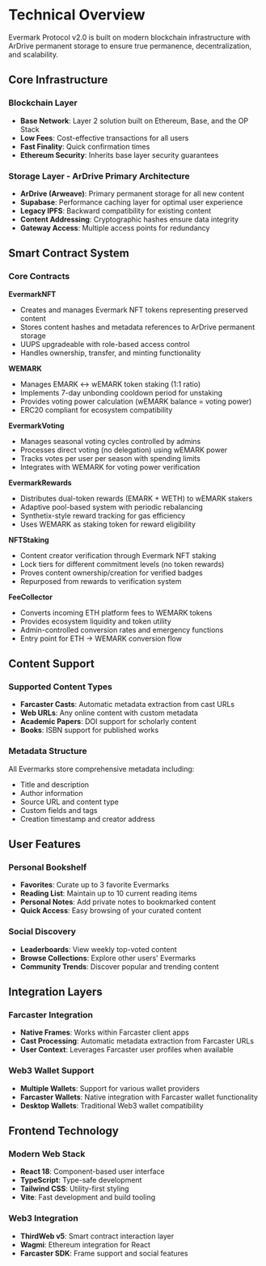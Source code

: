 # Technical Overview

Evermark Protocol v2.0 is built on modern blockchain infrastructure with ArDrive permanent storage to ensure true permanence, decentralization, and scalability.

## Core Infrastructure

### Blockchain Layer
- **Base Network**: Layer 2 solution built on Ethereum, Base, and the OP Stack
- **Low Fees**: Cost-effective transactions for all users
- **Fast Finality**: Quick confirmation times
- **Ethereum Security**: Inherits base layer security guarantees

### Storage Layer - ArDrive Primary Architecture
- **ArDrive (Arweave)**: Primary permanent storage for all new content
- **Supabase**: Performance caching layer for optimal user experience
- **Legacy IPFS**: Backward compatibility for existing content
- **Content Addressing**: Cryptographic hashes ensure data integrity
- **Gateway Access**: Multiple access points for redundancy

## Smart Contract System

### Core Contracts

**EvermarkNFT**
- Creates and manages Evermark NFT tokens representing preserved content
- Stores content hashes and metadata references to ArDrive permanent storage
- UUPS upgradeable with role-based access control
- Handles ownership, transfer, and minting functionality

**WEMARK** 
- Manages EMARK ↔ wEMARK token staking (1:1 ratio)
- Implements 7-day unbonding cooldown period for unstaking
- Provides voting power calculation (wEMARK balance = voting power)
- ERC20 compliant for ecosystem compatibility

**EvermarkVoting**
- Manages seasonal voting cycles controlled by admins
- Processes direct voting (no delegation) using wEMARK power
- Tracks votes per user per season with spending limits
- Integrates with WEMARK for voting power verification

**EvermarkRewards**
- Distributes dual-token rewards (EMARK + WETH) to wEMARK stakers
- Adaptive pool-based system with periodic rebalancing
- Synthetix-style reward tracking for gas efficiency
- Uses WEMARK as staking token for reward eligibility

**NFTStaking**
- Content creator verification through Evermark NFT staking
- Lock tiers for different commitment levels (no token rewards)
- Proves content ownership/creation for verified badges
- Repurposed from rewards to verification system

**FeeCollector**
- Converts incoming ETH platform fees to WEMARK tokens
- Provides ecosystem liquidity and token utility
- Admin-controlled conversion rates and emergency functions
- Entry point for ETH → WEMARK conversion flow

## Content Support

### Supported Content Types
- **Farcaster Casts**: Automatic metadata extraction from cast URLs
- **Web URLs**: Any online content with custom metadata
- **Academic Papers**: DOI support for scholarly content
- **Books**: ISBN support for published works

### Metadata Structure
All Evermarks store comprehensive metadata including:
- Title and description
- Author information  
- Source URL and content type
- Custom fields and tags
- Creation timestamp and creator address

## User Features

### Personal Bookshelf
- **Favorites**: Curate up to 3 favorite Evermarks
- **Reading List**: Maintain up to 10 current reading items
- **Personal Notes**: Add private notes to bookmarked content
- **Quick Access**: Easy browsing of your curated content

### Social Discovery
- **Leaderboards**: View weekly top-voted content
- **Browse Collections**: Explore other users' Evermarks
- **Community Trends**: Discover popular and trending content

## Integration Layers

### Farcaster Integration
- **Native Frames**: Works within Farcaster client apps
- **Cast Processing**: Automatic metadata extraction from Farcaster URLs
- **User Context**: Leverages Farcaster user profiles when available

### Web3 Wallet Support
- **Multiple Wallets**: Support for various wallet providers
- **Farcaster Wallets**: Native integration with Farcaster wallet functionality
- **Desktop Wallets**: Traditional Web3 wallet compatibility

## Frontend Technology

### Modern Web Stack
- **React 18**: Component-based user interface
- **TypeScript**: Type-safe development
- **Tailwind CSS**: Utility-first styling
- **Vite**: Fast development and build tooling

### Web3 Integration
- **ThirdWeb v5**: Smart contract interaction layer
- **Wagmi**: Ethereum integration for React
- **Farcaster SDK**: Frame support and social features